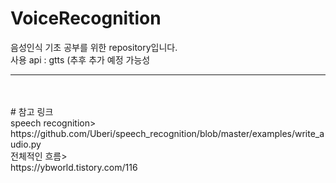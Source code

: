# VoiceRecognition
음성인식 기초 공부를 위한 repository입니다.<br> 
사용 api : gtts (추후 추가 예정 가능성<br>
<hr>
<br><br>
# 참고 링크 <br>
speech recognition> <br>
https://github.com/Uberi/speech_recognition/blob/master/examples/write_audio.py <br>
전체적인 흐름> <br>
https://ybworld.tistory.com/116
